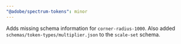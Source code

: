 ```yaml
---
"@adobe/spectrum-tokens": minor
---
```


Adds missing schema information for `corner-radius-1000`. Also added `schemas/token-types/multiplier.json` to the `scale-set` schema.
